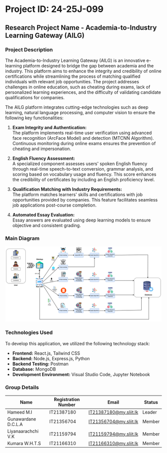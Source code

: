 
# Project ID: 24-25J-099

## Research Project Name - Academia-to-Industry Learning Gateway (AILG)

### Project Description

The Academia-to-Industry Learning Gateway (AILG) is an innovative e-learning platform designed to bridge the gap between academia and the industry. This platform aims to enhance the integrity and credibility of online certifications while streamlining the process of matching qualified individuals with relevant job opportunities. The project addresses challenges in online education, such as cheating during exams, lack of personalized learning experiences, and the difficulty of validating candidate qualifications for companies.

The AILG platform integrates cutting-edge technologies such as deep learning, natural language processing, and computer vision to ensure the following key functionalities:

1. **Exam Integrity and Authentication:**  
   The platform implements real-time user verification using advanced face recognition (ArcFace Model) and detection (MTCNN Algorithm). Continuous monitoring during online exams ensures the prevention of cheating and impersonation.

2. **English Fluency Assessment:**  
   A specialized component assesses users' spoken English fluency through real-time speech-to-text conversion, grammar analysis, and scoring based on vocabulary usage and fluency. This score enhances the credibility of certificates by including an English proficiency level.

3. **Qualification Matching with Industry Requirements:**  
   The platform matches learners' skills and certifications with job opportunities provided by companies. This feature facilitates seamless job applications post-course completion.

4. **Automated Essay Evaluation:**  
   Essay answers are evaluated using deep learning models to ensure objective and consistent grading.

### Main Diagram

![System Architecture Diagram](https://github.com/Mohamed-Inthisham/aigl-backend/blob/0b24290439803a37f7be49c94c78fd31ec1531e8/Picture1.png)

### Technologies Used

To develop this application, we utilized the following technology stack:

- **Frontend:** React.js, Tailwind CSS  
- **Backend:** Node.js, Express.js, Python  
- **Backend Testing:** Postman 
- **Database:** MongoDB
- **Development Environment:** Visual Studio Code, Jupyter Notebook

### Group Details

| Name                 | Registration Number | Email                     | Status   |
|----------------------|---------------------|---------------------------|----------|
| Hameed M.I           | IT21387180          | IT21387180@my.sliit.lk    | Leader   |
| Gunawardane D.C.L.A  | IT21356704          | IT21356704@my.sliit.lk    | Member   |
| Liyanaarachchi V.K   | IT21159794          | IT21159794@my.sliit.lk    | Member   |
| Kumara W.H.T.S       | IT21166310          | IT21166310@my.sliit.lk    | Member   |


